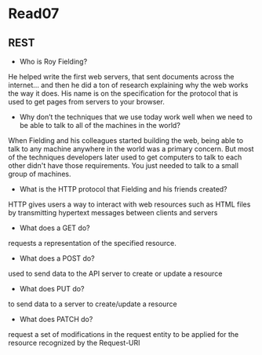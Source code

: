 # Read07


## REST

- Who is Roy Fielding?

He helped write the first web servers, that sent documents across the internet… and then he did a ton of research explaining why the web works the way it does. His name is on the specification for the protocol that is used to get pages from servers to your browser.

- Why don’t the techniques that we use today work well when we need to be able to talk to all of the machines in the world?

When Fielding and his colleagues started building the web, being able to talk to any machine anywhere in the world was a primary concern. But most of the techniques developers later used to get computers to talk to each other didn't have those requirements. You just needed to talk to a small group of machines.

- What is the HTTP protocol that Fielding and his friends created?

HTTP gives users a way to interact with web resources such as HTML files by transmitting hypertext messages between clients and servers

- What does a GET do?

requests a representation of the specified resource.

- What does a POST do?

used to send data to the API server to create or update a resource

- What does PUT do?

to send data to a server to create/update a resource

- What does PATCH do?

request a set of modifications in the request entity to be applied for the resource recognized by the Request-URI
